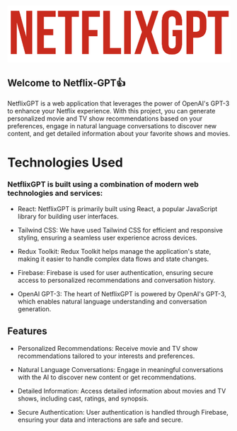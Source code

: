 ![Alt text](image.png)

## Welcome to Netflix-GPT👍
NetflixGPT is a web application that leverages the power of OpenAI's GPT-3 to enhance your Netflix experience. With this project, you can generate personalized movie and TV show recommendations based on your preferences, engage in natural language conversations to discover new content, and get detailed information about your favorite shows and movies.


# Technologies Used
### NetflixGPT is built using a combination of modern web technologies and services:
- React: NetflixGPT is primarily built using React, a popular JavaScript library for building user interfaces.

- Tailwind CSS: We have used Tailwind CSS for efficient and responsive styling, ensuring a seamless user experience across devices.

- Redux Toolkit: Redux Toolkit helps manage the application's state, making it easier to handle complex data flows and state changes.

- Firebase: Firebase is used for user authentication, ensuring secure access to personalized recommendations and conversation history.

- OpenAI GPT-3: The heart of NetflixGPT is powered by OpenAI's GPT-3, which enables natural language understanding and conversation generation.

## Features
- Personalized Recommendations: Receive movie and TV show recommendations tailored to your interests and preferences.

- Natural Language Conversations: Engage in meaningful conversations with the AI to discover new content or get recommendations.

- Detailed Information: Access detailed information about movies and TV shows, including cast, ratings, and synopsis.

- Secure Authentication: User authentication is handled through Firebase, ensuring your data and interactions are safe and secure.